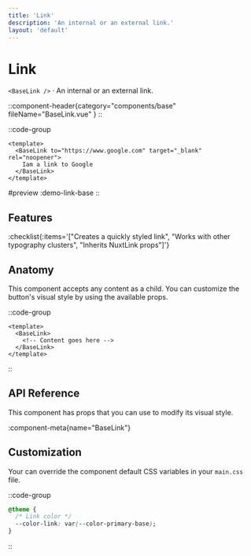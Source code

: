 ```yaml
---
title: 'Link'
description: 'An internal or an external link.'
layout: 'default'
---
```


# Link

`<BaseLink />` · An internal or an external link.

::component-header{category="components/base" fileName="BaseLink.vue" }
::

::code-group

```vue [Comp.vue]
<template>
  <BaseLink to="https://www.google.com" target="_blank" rel="noopener">
    Iam a link to Google
  </BaseLink>
</template>
```

#preview
:demo-link-base
::

## Features

:checklist{:items='["Creates a quickly styled link", "Works with other typography clusters", "Inherits NuxtLink props"]'}

## Anatomy
This component accepts any content as a child. You can customize the button's visual style by using the available props.

::code-group

```vue [Comp.vue]
<template>
  <BaseLink>
    <!-- Content goes here -->
  </BaseLink>
</template>
```

::

## API Reference

This component has props that you can use to modify its visual style.

:component-meta{name="BaseLink"}

## Customization

Your can override the component default CSS variables in your `main.css` file.

::code-group

```css [main.css]
@theme {
  /* Link color */
  --color-link: var(--color-primary-base);
}
```

::
